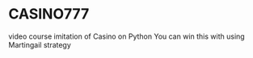 # CASINO777
video course
imitation of Casino on Python
You can win this with using Martingail strategy
